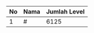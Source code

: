 | No | Nama            | Jumlah Level |
|----|-----------------|--------------|
| 1  | #    |    6125        |
